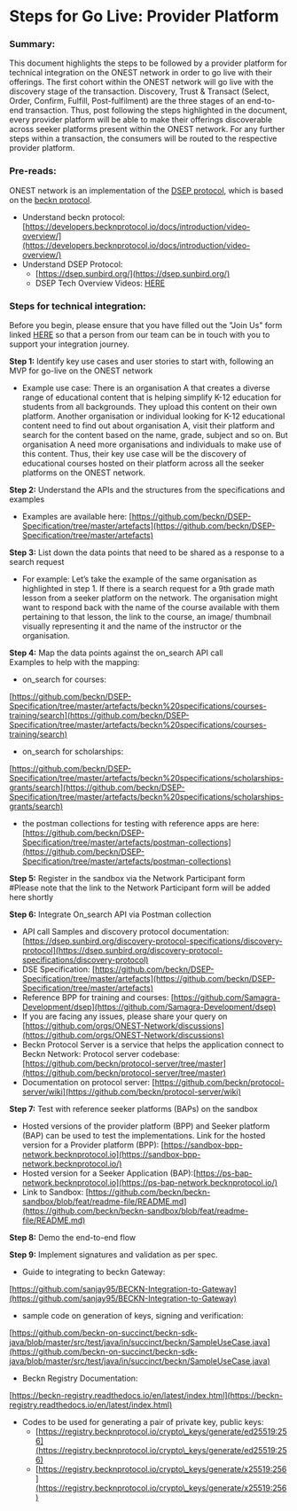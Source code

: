 # Steps for Go Live: Provider Platform

### **Summary:**

This document highlights the steps to be followed by a provider platform for technical integration on the ONEST network in order to go live with their offerings. The first cohort within the ONEST network will go live with the discovery stage of the transaction. Discovery, Trust & Transact (Select, Order, Confirm, Fulfill, Post-fulfilment) are the three stages of an end-to-end transaction. Thus, post following the steps highlighted in the document, every provider platform will be able to make their offerings discoverable across seeker platforms present within the ONEST network. For any further steps within a transaction, the consumers will be routed to the respective provider platform.

### **Pre-reads:**

ONEST network is an implementation of the [DSEP protocol](https://github.com/beckn/DSEP-Specification), which is based on the [beckn protocol](https://becknprotocol.io/).

* Understand beckn protocol:\
  [https://developers.becknprotocol.io/docs/introduction/video-overview/](https://developers.becknprotocol.io/docs/introduction/video-overview/)
* Understand DSEP Protocol:
  * [https://dsep.sunbird.org/](https://dsep.sunbird.org/)
  * DSEP Tech Overview Videos: [HERE](https://drive.google.com/drive/folders/18mwSy3u-MSj1FpU7i79e39h0x6ylins7?usp=sharing)

### **Steps for technical integration:**

Before you begin, please ensure that you have filled out the "Join Us" form linked [HERE](https://onest.network/join-us) so that a person from our team can be in touch with you to support your integration journey.&#x20;

**Step 1:** Identify key use cases and user stories to start with, following an MVP for go-live on the ONEST network

* Example use case: There is an organisation A that creates a diverse range of educational content that is helping simplify K-12 education for students from all backgrounds. They upload this content on their own platform. Another organisation or individual looking for K-12 educational content need to find out about organisation A, visit their platform and search for the content based on the name, grade, subject and so on. But organisation A need more organisations and individuals to make use of this content. Thus, their key use case will be the discovery of educational courses hosted on their platform across all the seeker platforms on the ONEST network.

**Step 2:** Understand the APIs and the structures from the specifications and examples

* Examples are available here: [https://github.com/beckn/DSEP-Specification/tree/master/artefacts](https://github.com/beckn/DSEP-Specification/tree/master/artefacts)

**Step 3:** List down the data points that need to be shared as a response to a search request

* For example: Let’s take the example of the same organisation as highlighted in step 1. If there is a search request for a 9th grade math lesson from a seeker platform on the network. The organisation might want to respond back with the name of the course available with them pertaining to that lesson, the link to the course, an image/ thumbnail visually representing it and the name of the instructor or the organisation.

**Step 4:** Map the data points against the on\_search API call\
Examples to help with the mapping:

* on\_search for courses:

[https://github.com/beckn/DSEP-Specification/tree/master/artefacts/beckn%20specifications/courses-training/search](https://github.com/beckn/DSEP-Specification/tree/master/artefacts/beckn%20specifications/courses-training/search)

* on\_search for scholarships:

[https://github.com/beckn/DSEP-Specification/tree/master/artefacts/beckn%20specifications/scholarships-grants/search](https://github.com/beckn/DSEP-Specification/tree/master/artefacts/beckn%20specifications/scholarships-grants/search)

* the postman collections for testing with reference apps are here: [https://github.com/beckn/DSEP-Specification/tree/master/artefacts/postman-collections](https://github.com/beckn/DSEP-Specification/tree/master/artefacts/postman-collections)

**Step 5:** Register in the sandbox via the Network Participant form\
\#Please note that the link to the Network Participant form will be added here shortly

**Step 6:** Integrate On\_search API via Postman collection

* API call Samples and discovery protocol documentation: [https://dsep.sunbird.org/discovery-protocol-specifications/discovery-protocol](https://dsep.sunbird.org/discovery-protocol-specifications/discovery-protocol)
* DSE Specification: [https://github.com/beckn/DSEP-Specification/tree/master/artefacts](https://github.com/beckn/DSEP-Specification/tree/master/artefacts)
* Reference BPP for training and courses: [https://github.com/Samagra-Development/dsep](https://github.com/Samagra-Development/dsep)
* If you are facing any issues, please share your query on [https://github.com/orgs/ONEST-Network/discussions](https://github.com/orgs/ONEST-Network/discussions)
* Beckn Protocol Server is a service that helps the application connect to Beckn Network: Protocol server codebase: [https://github.com/beckn/protocol-server/tree/master](https://github.com/beckn/protocol-server/tree/master)
* Documentation on protocol server: [https://github.com/beckn/protocol-server/wiki](https://github.com/beckn/protocol-server/wiki)

**Step 7:** Test with reference seeker platforms (BAPs) on the sandbox

* Hosted versions of the provider platform (BPP) and Seeker platform (BAP) can be used to test the implementations. Link for the hosted version for a Provider platform (BPP): [https://sandbox-bpp-network.becknprotocol.io](https://sandbox-bpp-network.becknprotocol.io/)
* Hosted version for a Seeker Application (BAP):[https://ps-bap-network.becknprotocol.io](https://ps-bap-network.becknprotocol.io/)
* Link to Sandbox: [https://github.com/beckn/beckn-sandbox/blob/feat/readme-file/README.md](https://github.com/beckn/beckn-sandbox/blob/feat/readme-file/README.md)

**Step 8:** Demo the end-to-end flow

**​​Step 9:** Implement signatures and validation as per spec.

* Guide to integrating to beckn Gateway:

[https://github.com/sanjay95/BECKN-Integration-to-Gateway](https://github.com/sanjay95/BECKN-Integration-to-Gateway)

* sample code on generation of keys, signing and verification:

[https://github.com/beckn-on-succinct/beckn-sdk-java/blob/master/src/test/java/in/succinct/beckn/SampleUseCase.java](https://github.com/beckn-on-succinct/beckn-sdk-java/blob/master/src/test/java/in/succinct/beckn/SampleUseCase.java)

* Beckn Registry Documentation:

[https://beckn-registry.readthedocs.io/en/latest/index.html](https://beckn-registry.readthedocs.io/en/latest/index.html)

* Codes to be used for generating a pair of private key, public keys:
  * [https://registry.becknprotocol.io/crypto\_keys/generate/ed25519:256](https://registry.becknprotocol.io/crypto\_keys/generate/ed25519:256)
  * [https://registry.becknprotocol.io/crypto\_keys/generate/x25519:256](https://registry.becknprotocol.io/crypto\_keys/generate/x25519:256)
